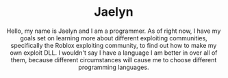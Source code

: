 <h1 align="center">Jaelyn</h1>
<p align="center">
    Hello, my name is Jaelyn and I am a programmer. As of right now, I have my goals set on learning more about different exploiting communities, specifically the Roblox exploiting community, to find out how to make my own exploit DLL. I wouldn't say I have a language I am better in over all of them, because different circumstances will cause me to choose different programming languages.
</p>

